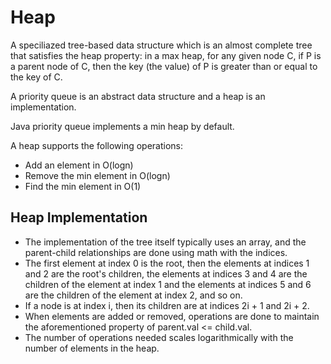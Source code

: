 # Heap
A speciliazed tree-based data structure which is an almost complete tree that satisfies the heap property: in a max heap, for any given node C, if P is a parent node of C, then the key (the value) of P is greater than or equal to the key of C.

A priority queue is an abstract data structure and a heap is an implementation.

Java priority queue implements a min heap by default.

A heap supports the following operations:
* Add an element in O(logn)
* Remove the min element in O(logn)
* Find the min element in O(1)

## Heap Implementation
* The implementation of the tree itself typically uses an array, and the parent-child relationships are done using math with the indices. 
* The first element at index 0 is the root, then the elements at indices 1 and 2 are the root's children, the elements at indices 3 and 4 are the children of the element at index 1 and the elements at indices 5 and 6 are the children of the element at index 2, and so on. 
* If a node is at index i, then its children are at indices 2i + 1 and 2i + 2. 
* When elements are added or removed, operations are done to maintain the aforementioned property of parent.val <= child.val. 
* The number of operations needed scales logarithmically with the number of elements in the heap.



